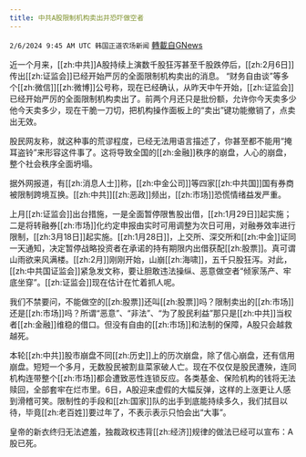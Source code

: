 ```yaml
---
title: 中共A股限制机构卖出并恐吓做空者
---
```

`2/6/2024 9:45 AM UTC 韩国正道农场新闻` [轉載自GNews](https://gnews.org/articles/2285569)

近一个月来，[[zh:中共]]A股持续上演数千股狂泻甚至千股跌停后，[[zh:2月6日]]传出[[zh:证监会]]已经开始严厉的全面限制机构卖出的消息。 “财务自由谈”等多个[[zh:微信]][[zh:微博]]公号称，现在已经确认，从昨天中午开始，[[zh:证监会]]已经开始严厉的全面限制机构卖出了。前两个月还只是批份额，允许你今天卖多少他今天卖多少，现在干脆一刀切，把机构操作面板上的“卖出”键功能撤销了，点卖出无效。

股民网友称，就这种事的荒谬程度，已经无法用语言描述了，你甚至都不能用“掩耳盗铃”来形容这件事了。这将导致全国的[[zh:金融]]秩序的崩盘，人心的崩盘，整个社会秩序全面坍塌。  
  

据外网报道，有[[zh:消息人士]]称，[[zh:中金公司]]等四家[[zh:中共国]]国有券商被限制跨境互换。[[zh:中共]][[zh:恶政]]频出，[[zh:市场]]恐慌情绪益发严重。

上月[[zh:证监会]]出台措施，一是全面暂停限售股出借，[[zh:1月29日]]起实施；二是将转融券[[zh:市场]]化约定申报由实时可用调整为次日可用，对融券效率进行限制，[[zh:3月18日]]起实施。[[zh:1月28日]]，上交所、深交所和[[zh:中金]]证同一天通知，决定暂停战略投资者在承诺的持有期限内出借获配[[zh:股票]]。真可谓山雨欲来风满楼。[[zh:2月]]刚刚开始，山崩[[zh:海啸]]，五千只股狂泻。对此，[[zh:中共国证监会]]紧急发文称，要让胆敢违法操纵、恶意做空者“倾家荡产、牢底坐穿”。[[zh:证监会]]现在估计在忙着抓人呢。

我们不禁要问，不能做空的[[zh:股票]]还叫[[zh:股票]]吗？限制卖出的[[zh:市场]]还是[[zh:市场]]吗？所谓“恶意”、“非法”、“为了股民利益”那只是[[zh:中共]]当权者[[zh:金融]]维稳的借口。但没有自由的[[zh:市场]]和法制的保障，A股只会越救越死。

本轮[[zh:中共]]股市崩盘不同[[zh:历史]]上的历次崩盘，除了信心崩盘，还有信用崩盘。短短一个多月，无数股民被割韭菜家破人亡。现在不仅仅是股民遭殃，连同机构连带整个[[zh:市场]]都会遭致恶性连锁反应。各类基金、保险机构的钱将无法赎回，全部套牢在烂市里。6日，A股迎来虚假的大幅反弹，这样的上涨更让人感到滑稽可笑。限制性的手段和[[zh:国家]]队的出手到底能持续多久，我们拭目以待，毕竟[[zh:老百姓]]要过年了，不表示表示只怕会出“大事”。

皇帝的新衣终归无法遮羞，独裁政权违背[[zh:经济]]规律的做法已经可以宣布：A股已死。
